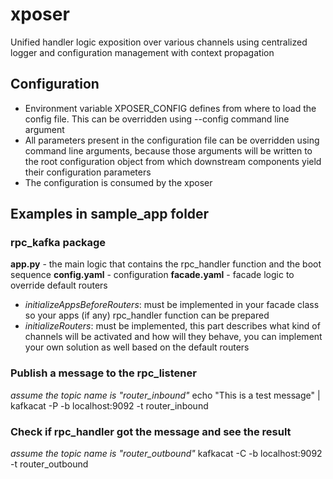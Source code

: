 # xposer

Unified handler logic exposition over various channels using centralized logger and configuration management with context propagation

## Configuration

- Environment variable XPOSER_CONFIG defines from where to load the config file. This can be overridden using --config
  command line argument
- All parameters present in the configuration file can be overridden using command line arguments, because those
  arguments will be written to the root configuration object from which downstream components yield their configuration
  parameters
- The configuration is consumed by the xposer

## Examples in sample_app folder

### rpc_kafka package

**app.py** - the main logic that contains the rpc_handler function and the boot sequence
**config.yaml** - configuration
**facade.yaml** - facade logic to override default routers

* _initializeAppsBeforeRouters_: must be implemented in your facade class so your apps (if any) rpc_handler function can
  be prepared
* _initializeRouters_: must be implemented, this part describes what kind of channels will be activated and how will
  they behave, you can implement your own solution as well based on the default routers

### Publish a message to the rpc_listener

_assume the topic name is "router_inbound"_
echo "This is a test message" | kafkacat -P -b localhost:9092 -t router_inbound

### Check if rpc_handler got the message and see the result

_assume the topic name is "router_outbound"_
kafkacat -C -b localhost:9092 -t router_outbound